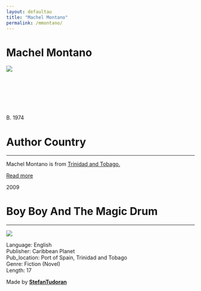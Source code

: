 ```yaml
---
layout: defaultau
title: "Machel Montano"
permalink: /mmontano/
---
```

<!-- partial:index.partial.html -->
<div class="content">
    <h1>Machel Montano</h1>
    <div class="quote">
        <div><img src="https://www.damajority.com/wp-content/uploads/2020/11/Machell-copy2.png" class="logo"></div>
    </div>
    <div class="timeline">
        <div style="padding-bottom:100px;"></div>
        <div class="block">
            <div class="date right"><p class="right"> B. 1974 </p></div>
            <div class="dot"></div>
            <div class="left first">
            <div class="author_country">
                <h1>Author Country</h1><hr>
          <div class="aclocation">  <p>Machel Montano is from <a href="{{ site.baseurl }}/3">Trinidad and Tobago.</a></p></div>
              <div class="acreadmore">  <a href="NA" target="_blank">Read more</a></div>
            </div>
            </div>
        </div>
        <div class="block">
            <div class="date left"><p class="left">2009</p></div>
            <div class="dot"></div>
            <div class="right">
                <h1>Boy Boy And The Magic Drum</h1><hr>
                <p><img src="https://m.media-amazon.com/images/W/WEBP_402378-T2/images/I/51cQ9V6D1dL._SY498_BO1,204,203,200_.jpg"></p>
                <p>
                Language: English<br/>
                Publisher: Caribbean Planet<br/>
                Pub_location: Port of Spain, Trinidad and Tobago<br/>
                Genre: Fiction (Novel)<br/>
                Length: 17</p>
            </div>
        </div>
        <div id="footer">
        <p id="copyright">Made by&nbsp;<strong><a href="https://www.linkedin.com/in/nicolae-stefan-tudoran-b02291127/" target="_blank">StefanTudoran</a></strong></p>
    </div>
</div>
<!-- partial -->
  <script src='https://cdnjs.cloudflare.com/ajax/libs/jquery/3.1.1/jquery.min.js'></script><script  src="assets/js/authorscript.js"></script>
